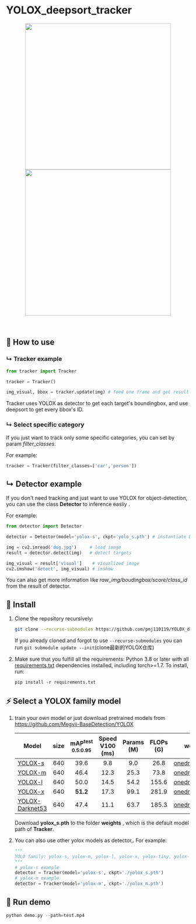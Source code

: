 # YOLOX_deepsort_tracker

<div align="center">
<p>
<img src="utils/img2.gif" width="400"/> <img src="utils/img1.gif" width="400"/> 
</p>
<br>
<div>

</div>

</div>

## :tada: How to use

### &#8627; Tracker example

```python
from tracker import Tracker

tracker = Tracker()

img_visual, bbox = tracker.update(img) # feed one frame and get result
```

Tracker uses YOLOX as detector to get each target's boundingbox, and use deepsort to get every bbox's ID.

### &#8627; Select specific category

If you just  want to track only some specific categories, you can set by param *filter_classes*.

For example:

```python
tracker = Tracker(filter_classes=['car','person']) 
```

## &#8627; Detector example

If you don't need tracking and just want to use YOLOX for object-detection, you can use the class **Detector** to inference easliy .

For example:

```python
from detector import Detector

detector = Detector(model='yolox-s', ckpt='yolo_s.pth') # instantiate Detector

img = cv2.imread('dog.jpg') 	# load image
result = detector.detect(img) 	# detect targets

img_visual = result['visual'] 	 # visualized image
cv2.imshow('detect', img_visual) # imshow

```

You can also get more information like *raw_img/boudingbox/score/class_id* from the result of detector.

## :art: Install

1. Clone the repository recursively:

   ```bash
   git clone --recurse-submodules https://github.com/pmj110119/YOLOX_deepsort_tracker.git
   ```

   If you already cloned and forgot to use `--recurse-submodules` you can run `git submodule update --init`(clone最新的YOLOX仓库)

2. Make sure that you fulfill all the requirements: Python 3.8 or later with all [requirements.txt](https://github.com/mikel-brostrom/Yolov5_DeepSort_Pytorch/blob/master/requirements.txt) dependencies installed, including torch>=1.7. To install, run:

   `pip install -r requirements.txt`


## :zap: Select a YOLOX family model

1. train your own model or just download pretrained models from https://github.com/Megvii-BaseDetection/YOLOX

   | Model                                       | size | mAP<sup>test<br>0.5:0.95 | Speed V100<br>(ms) | Params<br>(M) | FLOPs<br>(G) |                           weights                            |
   | ------------------------------------------- | :--: | :----------------------: | :----------------: | :-----------: | :----------: | :----------------------------------------------------------: |
   | [YOLOX-s](./exps/default/yolox_s.py)        | 640  |           39.6           |        9.8         |      9.0      |     26.8     | [onedrive](https://megvii-my.sharepoint.cn/:u:/g/personal/gezheng_megvii_com/EW62gmO2vnNNs5npxjzunVwB9p307qqygaCkXdTO88BLUg?e=NMTQYw)/[github](https://github.com/Megvii-BaseDetection/storage/releases/download/0.0.1/yolox_s.pth) |
   | [YOLOX-m](./exps/default/yolox_m.py)        | 640  |           46.4           |        12.3        |     25.3      |     73.8     | [onedrive](https://megvii-my.sharepoint.cn/:u:/g/personal/gezheng_megvii_com/ERMTP7VFqrVBrXKMU7Vl4TcBQs0SUeCT7kvc-JdIbej4tQ?e=1MDo9y)/[github](https://github.com/Megvii-BaseDetection/storage/releases/download/0.0.1/yolox_m.pth) |
   | [YOLOX-l](./exps/default/yolox_l.py)        | 640  |           50.0           |        14.5        |     54.2      |    155.6     | [onedrive](https://megvii-my.sharepoint.cn/:u:/g/personal/gezheng_megvii_com/EWA8w_IEOzBKvuueBqfaZh0BeoG5sVzR-XYbOJO4YlOkRw?e=wHWOBE)/[github](https://github.com/Megvii-BaseDetection/storage/releases/download/0.0.1/yolox_l.pth) |
   | [YOLOX-x](./exps/default/yolox_x.py)        | 640  |         **51.2**         |        17.3        |     99.1      |    281.9     | [onedrive](https://megvii-my.sharepoint.cn/:u:/g/personal/gezheng_megvii_com/EdgVPHBziOVBtGAXHfeHI5kBza0q9yyueMGdT0wXZfI1rQ?e=tABO5u)/[github](https://github.com/Megvii-BaseDetection/storage/releases/download/0.0.1/yolox_x.pth) |
   | [YOLOX-Darknet53](./exps/default/yolov3.py) | 640  |           47.4           |        11.1        |     63.7      |    185.3     | [onedrive](https://megvii-my.sharepoint.cn/:u:/g/personal/gezheng_megvii_com/EZ-MV1r_fMFPkPrNjvbJEMoBLOLAnXH-XKEB77w8LhXL6Q?e=mf6wOc)/[github](https://github.com/Megvii-BaseDetection/storage/releases/download/0.0.1/yolox_darknet53.pth) |

   Download **yolox_s.pth** to the folder **weights** , which is the default model path of **Tracker**.

2. You can also use other yolox models as detector,. For example:

   ```python
   """
   YOLO family: yolox-s, yolox-m, yolox-l, yolox-x, yolox-tiny, yolox-nano, yolov3
   """
   # yolox-s example
   detector = Tracker(model='yolox-s', ckpt='./yolox_s.pth')
   # yolox-m example
   detector = Tracker(model='yolox-m', ckpt='./yolox_m.pth')
   ```

##  :rose: Run demo

```python
python demo.py --path=test.mp4
```

